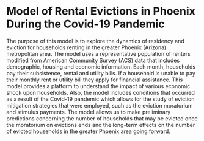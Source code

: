 # Model of Rental Evictions in Phoenix During the Covid-19 Pandemic

The purpose of this model is to explore the dynamics of residency and eviction for households renting in the greater Phoenix (Arizona) metropolitan area. The model uses a representative population of renters modified from American Community Survey (ACS) data that includes demographic, housing and economic information. Each month, households pay their subsistence, rental and utility bills. If a household is unable to pay their monthly rent or utility bill they apply for financial assistance. This model provides a platform to understand the impact of various economic shock upon households. Also, the model includes conditions that occurred as a result of the Covid-19 pandemic which allows for the study of eviction mitigation strategies that were employed, such as the eviction moratorium and stimulus payments. The model allows us to make preliminary predictions concerning the number of households that may be evicted once the moratorium on evictions ends and the long-term effects on the number of evicted households in the greater Phoenix area going forward. 


